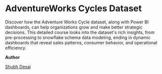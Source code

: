 # AdventureWorks Cycles Dataset

Discover how the Adventure Works Cycle dataset, along with Power BI dashboards, can help organizations grow and make better strategic decisions. This detailed course looks into the dataset's rich insights, from pre-processing to snowflake schema data modeling, ending in dynamic dashboards that reveal sales patterns, consumer behavior, and operational efficiency.

**Author**

[Shubh Desai](https://www.linkedin.com/in/shubh-desai-1b0173170/)
